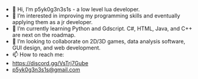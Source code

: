 - 👋 Hi, I’m p5yk0g3n3s1s - a low level lua developer.
- 👀 I’m interested in improving my programming skills and eventually applying them as a jr developer.
- 🌱 I’m currently learning Python and Gdscript. C#, HTML, Java, and C++ are next on the roadmap.
- 💞️ I’m looking to collaborate on 2D/3D games, data analysis software, GUI design, and web development.
- 📫 How to reach me:
- https://discord.gg/VsTrj7Gube
- p5yk0g3n3s1s@gmail.com

<!---
p5yk0g3n3s1s/p5yk0g3n3s1s is a ✨ special ✨ repository because its `README.md` (this file) appears on your GitHub profile.
You can click the Preview link to take a look at your changes.
--->

